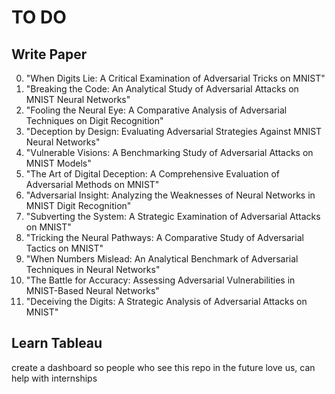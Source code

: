 # TO DO
## Write Paper
0.  "When Digits Lie: A Critical Examination of Adversarial Tricks on MNIST"
1. "Breaking the Code: An Analytical Study of Adversarial Attacks on MNIST Neural Networks"
2. "Fooling the Neural Eye: A Comparative Analysis of Adversarial Techniques on Digit Recognition"
3. "Deception by Design: Evaluating Adversarial Strategies Against MNIST Neural Networks"
4. "Vulnerable Visions: A Benchmarking Study of Adversarial Attacks on MNIST Models"
5. "The Art of Digital Deception: A Comprehensive Evaluation of Adversarial Methods on MNIST"
6. "Adversarial Insight: Analyzing the Weaknesses of Neural Networks in MNIST Digit Recognition"
7. "Subverting the System: A Strategic Examination of Adversarial Attacks on MNIST"
8. "Tricking the Neural Pathways: A Comparative Study of Adversarial Tactics on MNIST"
9. "When Numbers Mislead: An Analytical Benchmark of Adversarial Techniques in Neural Networks"
10. "The Battle for Accuracy: Assessing Adversarial Vulnerabilities in MNIST-Based Neural Networks"
11. "Deceiving the Digits: A Strategic Analysis of Adversarial Attacks on MNIST"

## Learn Tableau 
create a dashboard so people who see this repo in the future love us, can help with internships
